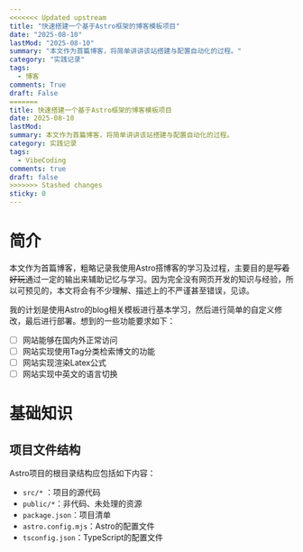```yaml
---
<<<<<<< Updated upstream
title: "快速搭建一个基于Astro框架的博客模板项目"
date: "2025-08-10"
lastMod: "2025-08-10"
summary: "本文作为首篇博客，将简单讲讲该站搭建与配置自动化的过程。"
category: "实践记录"
tags:
  - 博客
comments: True
draft: False
=======
title: 快速搭建一个基于Astro框架的博客模板项目
date: 2025-08-10
lastMod: 
summary: 本文作为首篇博客，将简单讲讲该站搭建与配置自动化的过程。
category: 实践记录
tags:
  - VibeCoding
comments: true
draft: false
>>>>>>> Stashed changes
sticky: 0
---
```

# 简介

本文作为首篇博客，粗略记录我使用Astro搭博客的学习及过程，主要目的是~~写着好玩~~通过一定的输出来辅助记忆与学习。因为完全没有网页开发的知识与经验，所以可预见的，本文将会有不少理解、描述上的不严谨甚至错误，见谅。

我的计划是使用Astro的blog相关模板进行基本学习，然后进行简单的自定义修改，最后进行部署。想到的一些功能要求如下：

- [ ] 网站能够在国内外正常访问
- [ ] 网站实现使用Tag分类检索博文的功能
- [ ] 网站实现渲染Latex公式
- [ ] 网站实现中英文的语言切换

# 基础知识

## 项目文件结构

Astro项目的根目录结构应包括如下内容：

- `src/*` ：项目的源代码
- `public/*`：非代码、未处理的资源
- `package.json`：项目清单
- `astro.config.mjs`：Astro的配置文件
- `tsconfig.json`：TypeScript的配置文件